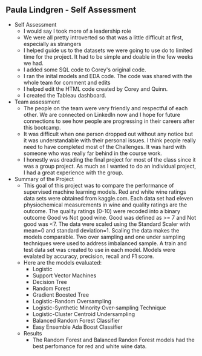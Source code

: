 ## Paula Lindgren - Self Assessment

-   Self Assessment
    -   I would say I took more of a leadership role
    -   We were all pretty introverted so that was a little difficult at first, especially as strangers
    -   I helped guide us to the datasets we were going to use do to limited time for the project. It had to be simple and doable in the few weeks we had.
    -   I added some SQL code to Corey's original code.
    -   I ran the inital models and EDA code. The code was shared with the whole team for comment and edits
    -   I helped edit the HTML code created by Corey and Quinn.
    -   I created the Tableau dashboard.
-   Team assessment
    -   The people on the team were very friendly and respectful of each other. We are connected on LinkedIn now and I hope for future connections to see how people are progressing in their careers after this bootcamp.
    - It was difficult when one person dropped out without any notice but it was understandable with their personal issues. I think people really need to have completed most of the Challenges. It was hard with someone who was really far behind in the course work.
    -   I honestly was dreading the final project for most of the class since it was a group project. As  much as I wanted to do an individual project, I had a great experience with the group.
-   Summary of the Project
    - This goal of this project was to compare the performance of supervised machine learning models. Red and white wine ratings data sets were obtained from kaggle.com. Each data set had eleven physiochemical measurements in wine and quality ratings are the outcome. The quality ratings (0-10) were recoded into a binary outcome Good vs Not good wine. Good was defined as >= 7 and Not good was <7. The data were scaled using the Standard Scaler with mean=0 and standard deviation=1. Scaling the data makes the models comparable. Two over sampling and one under sampling techniques were used to address imbalanced sample. A train and test data set was created to use in each model. Models were evalated by accuracy, precision, recall and F1 score.
    -   Here are the models evaluated:
        - Logistic
        - Support Vector Machines
        - Decision Tree
        - Random Forest
        - Gradient Boosted Tree
        - Logistic-Random Oversampling
        - Logistic-Synthetic Minority Over-sampling Technique
        - Logistic-Cluster Centroid Undersampling
        - Balanced Random Forest Classifier
        - Easy Ensemble Ada Boost Classifier
    - Results
        - The Random Forest and Balanced Randon Forest models had the best perfomance for red and white wine data.

